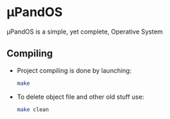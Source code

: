 # µPandOS
µPandOS is a simple, yet complete, Operative System

## Compiling

- Project compiling is done by launching:
    ```sh
    make
    ```  
- To delete object file and other old stuff use:
    ```sh
    make clean
    ``` 
